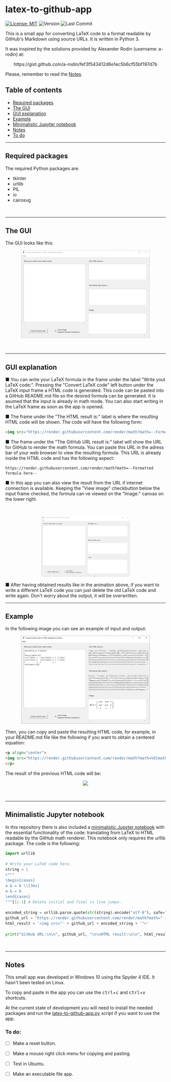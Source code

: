 # latex-to-github-app

<!--See https://shields.io/ for the badges-->
[![License: MIT](https://img.shields.io/badge/License-MIT-brightgreen.svg)](https://github.com/artmenlope/latex-to-github-app/blob/master/LICENSE.md)
![Version](https://img.shields.io/github/v/release/artmenlope/latex-to-github-app?include_prereleases)
![Last Commit](https://img.shields.io/github/last-commit/artmenlope/latex-to-github-app)

This is a small app for converting LaTeX code to a format readable by GitHub's Markdown using source URLs. It is written in Python 3.

It was inspired by the solutions provided by Alexander Rodin (username: a-rodin) at:

<p align="center">
https://gist.github.com/a-rodin/fef3f543412d6e1ec5b6cf55bf197d7b
</p>

Please, remember to read the [Notes](#Notes).

## Table of contents

- [Required packages](#Required-packages)
- [The GUI](#The-GUI)
- [GUI explanation](#GUI-explanation)
- [Example](#Example)
- [Minimalistic Jupyter notebook](#Minimalistic-Jupyter-notebook)
- [Notes](#Notes)
- [To do](#To-do)

---

## Required packages

The required Python packages are:

* tkinter
* urllib
* PIL
* io
* cairosvg

<!--
<ul>
    <ul>
        <ul>
            <li>tkinter</li>
            <li>urllib</li>
            <li>PIL</li>
            <li>io</li>
            <li>cairosvg</li>
        </ul>
    </ul>
</ul>
-->

<br>

---

## The GUI

The GUI looks like this:

<p align="center">
<img src="https://github.com/artmenlope/latex-to-github-app/blob/master/images/main-window.PNG" width="80%">
</p>

<br>

---

## GUI explanation

■ You can write your LaTeX formula in the frame under the label "Write yout LaTeX code:". Pressing the "Convert LaTeX code" left button under the LaTeX input frame a HTML code is generated. This code can be pasted into a GitHub README.md file so the desired formula can be generated. 
It is asumed that the input is already in math mode. You can also start writing in the LaTeX frame as soon as the app is opened.

■ The frame under the "The HTML result is:" label is where the resulting HTML code will be shown. The code will have the following form:

```html
<img src="https://render.githubusercontent.com/render/math?math=--Formatted formula here--">
```

■ The frame under the "The GitHub URL result is:" label will show the URL for GitHub to render the math formula. You can paste this URL in the adress bar of your web browser to view the resulting formula. This URL is already inside the HTML code and has the following aspect:

```
https://render.githubusercontent.com/render/math?math=--Formatted formula here--
```

■ In this app you can also view the result from the URL if internet connection is available. Keeping the "View image" checkbutton below the input frame checked, the formula can ve viewed on the "Image:" canvas on the lower right.

<br>

<p align="center">
<img src="https://github.com/artmenlope/latex-to-github-app/blob/master/images/example-animation.gif" width="55%">
</p>

■ After having obtained results like in the animation above, if you want to write a different LaTeX code you can just delete the old LaTeX code and write again. Don't worry about the output, it will be overwritten.

---

## Example

In the following image you can see an example of input and output:

<p align="center">
<img src="https://github.com/artmenlope/latex-to-github-app/blob/master/images/example1.PNG" width="80%">
</p>

Then, you can copy and paste the resulting HTML code, for example, in your README.md file like the following if you want to obtain a centered equation:

```html
<p align="center">
<img src="https://render.githubusercontent.com/render/math?math=%5Cmathbf%7BR_z%7D(%5Ctheta)%0A%3D%0A%5Cbegin%7Bpmatrix%7D%0A%5Ccos%5Ctheta%20%26%20-%5Csin%5Ctheta%20%26%200%20%5C%5C%5B2ex%5D%0A%5Csin%5Ctheta%20%26%20%20%5Ccos%5Ctheta%20%26%200%20%5C%5C%5B2ex%5D%0A0%20%20%20%20%20%20%20%20%20%20%26%20%200%20%20%20%20%20%20%20%20%20%20%26%201%0A%5Cend%7Bpmatrix%7D%0A">
</p>
```

The result of the previous HTML code will be:

<p align="center">
<img src="https://render.githubusercontent.com/render/math?math=%5Cmathbf%7BR_z%7D(%5Ctheta)%0A%3D%0A%5Cbegin%7Bpmatrix%7D%0A%5Ccos%5Ctheta%20%26%20-%5Csin%5Ctheta%20%26%200%20%5C%5C%5B2ex%5D%0A%5Csin%5Ctheta%20%26%20%20%5Ccos%5Ctheta%20%26%200%20%5C%5C%5B2ex%5D%0A0%20%20%20%20%20%20%20%20%20%20%26%20%200%20%20%20%20%20%20%20%20%20%20%26%201%0A%5Cend%7Bpmatrix%7D%0A">
</p>

<br>

---

## Minimalistic Jupyter notebook

In this repository there is also included a [minimalistic Jupyter notebook](https://github.com/artmenlope/latex-to-github-app/blob/master/LaTeX%20to%20GitHub%20minimalistic%20notebook.ipynb) with the essential functionality of the code: translating from LaTeX to HTML readable by the GitHub math renderer. This notebook only requires the urllib package. The code is the following:

```python
import urllib

# Write your LaTeX code here.
string = \
r"""
\begin{cases}
a & = b \\[3ex]
a & = b
\end{cases}
"""[1:-1] # Delete initial and final \n line jumps.

encoded_string = urllib.parse.quote(str(string).encode("utf-8"), safe="~()*!.\"")
github_url = "https://render.githubusercontent.com/render/math?math=" + encoded_string
html_result = '<img src="' + github_url + encoded_string + '">'

print("GitHub URL:\n\n", github_url, "\n\nHTML result:\n\n", html_result)
```

<br> 

---

## Notes

This small app was developed in Windows 10 using the Spyder 4 IDE. It hasn't been tested on Linux.

To copy and paste in the app you can use the <kbd>ctrl</kbd>+<kbd>c</kbd> and <kbd>ctrl</kbd>+<kbd>v</kbd> shortcuts.

At the current state of development you will need to install the needed packages and run the [latex-to-github-app.py](https://github.com/artmenlope/latex-to-github-app/blob/master/latex-to-github-app.py) script if you want to use the app.

### To do:

- [ ] Make a reset button.
- [ ] Make a mouse right click menu for copying and pasting.
- [ ] Test in Ubuntu.
- [ ] Make an executable file app.

